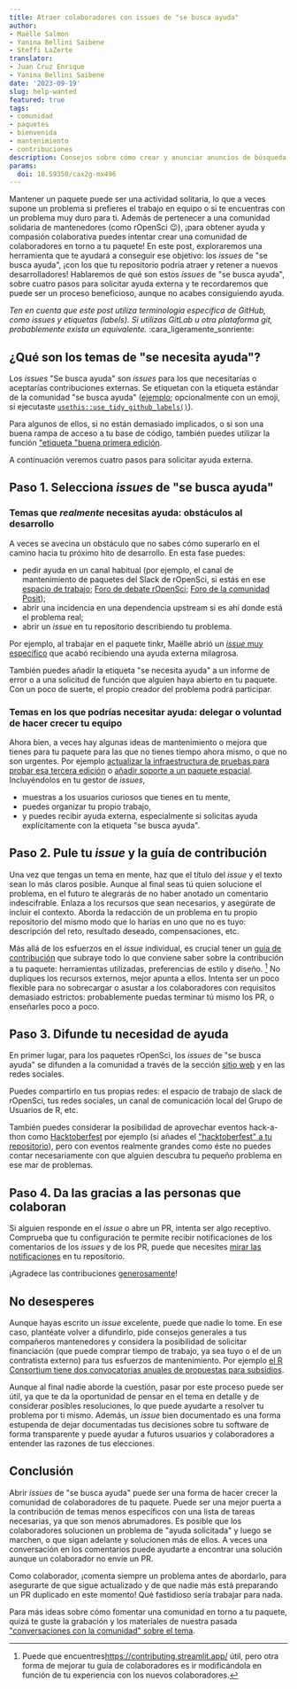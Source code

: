 ```yaml
---
title: Atraer colaboradores con issues de "se busca ayuda"
author:
- Maëlle Salmon
- Yanina Bellini Saibene
- Steffi LaZerte
translator: 
- Juan Cruz Enrique
- Yanina Bellini Saibene
date: '2023-09-19'
slug: help-wanted
featured: true
tags:
- comunidad
- paquetes
- bienvenida
- mantenimiento
- contribuciones
description: Consejos sobre cómo crear y anunciar anuncios de búsqueda de ayuda.
params:
  doi: 10.59350/cax2g-mx496
---
```


Mantener un paquete puede ser una actividad solitaria, lo que a veces supone un problema si prefieres el trabajo en equipo o si te encuentras con un problema muy duro para ti.
Además de pertenecer a una comunidad solidaria de mantenedores (como rOpenSci :wink:), ¡para obtener ayuda y compasión colaborativa puedes intentar crear una comunidad de colaboradores en torno a tu paquete!
En este post, exploraremos una herramienta que te ayudará a conseguir ese objetivo: los _issues_ de "se busca ayuda", ¡con los que tu repositorio podría atraer y retener a nuevos desarrolladores! Hablaremos de qué son estos _issues_ de "se busca ayuda", sobre cuatro pasos para solicitar ayuda externa y te recordaremos que puede ser un proceso beneficioso, aunque no acabes consiguiendo ayuda.

*Ten en cuenta que este post utiliza terminología específica de GitHub, como _issues_ y etiquetas (labels). Si utilizas GitLab u otra plataforma git, probablemente exista un equivalente.* :cara\_ligeramente\_sonriente:

## ¿Qué son los temas de "se necesita ayuda"?

 Los _issues_ "Se busca ayuda" son _issues_ para los que necesitarías o aceptarías contribuciones externas.
Se etiquetan con la etiqueta estándar de la comunidad "se busca ayuda" ([ejemplo](https://github.com/ropensci/osmextract/issues/286); opcionalmente con un emoji, si ejecutaste [`usethis::use_tidy_github_labels()`](https://usethis.r-lib.org/reference/use_github_labels.html)).

Para algunos de ellos, si no están demasiado implicados, o si son una buena rampa de acceso a tu base de código, también puedes utilizar la función ["etiqueta "buena primera edición](https://docs.github.com/en/communities/setting-up-your-project-for-healthy-contributions/encouraging-helpful-contributions-to-your-project-with-labels).

A continuación veremos cuatro pasos para solicitar ayuda externa.

## Paso 1. Selecciona _issues_ de "se busca ayuda"

### Temas que *realmente* necesitas ayuda: obstáculos al desarrollo

A veces se avecina un obstáculo que no sabes cómo superarlo en el camino hacia tu próximo hito de desarrollo.
En esta fase puedes:

- pedir ayuda en un canal habitual (por ejemplo, el canal de mantenimiento de paquetes del Slack de rOpenSci, si estás en ese [espacio de trabajo](https://contributing.ropensci.org/resources.html#channels); [Foro de debate rOpenSci](/blog/2022/01/11/ropensci-forum/); [Foro de la comunidad Posit](https://community.rstudio.com/));
- abrir una incidencia en una dependencia upstream si es ahí donde está el problema real;
- abrir un _issue_ en tu repositorio describiendo tu problema.

Por ejemplo, al trabajar en el paquete tinkr, Maëlle abrió un [_issue_ muy específico](https://github.com/ropensci/tinkr/issues/9) que acabó recibiendo una ayuda externa milagrosa.

También puedes añadir la etiqueta "se necesita ayuda" a un informe de error o a una solicitud de función que alguien haya abierto en tu paquete.
Con un poco de suerte, el propio creador del problema podrá participar.

### Temas en los que podrías necesitar ayuda: delegar o voluntad de hacer crecer tu equipo

Ahora bien, a veces hay algunas ideas de mantenimiento o mejora que tienes para tu paquete para las que no tienes tiempo ahora mismo, o que no son urgentes.
Por ejemplo [actualizar la infraestructura de pruebas para probar esa tercera edición](https://github.com/ropensci/geojsonio/issues/183) o [añadir soporte a un paquete espacial](https://github.com/ropensci/landscapetools/issues/33).
Incluyéndolos en tu gestor de _issues_,

- muestras a los usuarios curiosos que tienes en tu mente,
- puedes organizar tu propio trabajo,
- y puedes recibir ayuda externa, especialmente si solicitas ayuda explícitamente con la etiqueta "se busca ayuda".

## Paso 2. Pule tu _issue_ y la guía de contribución

Una vez que tengas un tema en mente, haz que el título del _issue_ y el texto sean lo más claros posible.
Aunque al final seas tú quien solucione el problema, en el futuro te alegrarás de no haber anotado un comentario indescifrable.
Enlaza a los recursos que sean necesarios, y asegúrate de incluir el contexto.
Aborda la redacción de un problema en tu propio repositorio del mismo modo que lo harías en uno que no es tuyo: descripción del reto, resultado deseado, compensaciones, etc.

Más allá de los esfuerzos en el _issue_ individual, es crucial tener un [guía de contribución](https://devguide.ropensci.org/collaboration.html#contributing-guide) que subraye todo lo que conviene saber sobre la contribución a tu paquete: herramientas utilizadas, preferencias de estilo y diseño. [^ctb]
No dupliques los recursos externos, mejor apunta a ellos.
Intenta ser un poco flexible para no sobrecargar o asustar a los colaboradores con requisitos demasiado estrictos: probablemente puedas terminar tú mismo los PR, o enseñarles poco a poco.

[^ctb]: Puede que encuentres<https://contributing.streamlit.app/> útil, pero otra forma de mejorar tu guía de colaboradores es ir modificándola en función de tu experiencia con los nuevos colaboradores.

## Paso 3. Difunde tu necesidad de ayuda

En primer lugar, para los paquetes rOpenSci, los _issues_ de "se busca ayuda" se difunden a la comunidad a través de la sección [sitio web](/help-wanted) y en las redes sociales.

 Puedes compartirlo en tus propias redes: el espacio de trabajo de slack de rOpenSci, tus redes sociales, un canal de comunicación local del Grupo de Usuarios de R, etc.

También puedes considerar la posibilidad de aprovechar eventos hack-a-thon como [Hacktoberfest](https://hacktoberfest.com/) por ejemplo (si añades el ["hacktoberfest" a tu repositorio](https://hacktoberfest.com/participation/)), pero con eventos realmente grandes como éste no puedes contar necesariamente con que alguien descubra tu pequeño problema en ese mar de problemas.

## Paso 4. Da las gracias a las personas que colaboran

Si alguien responde en el _issue_ o abre un PR, intenta ser algo receptivo.
Comprueba que tu configuración te permite recibir notificaciones de los comentarios de los _issues_ y de los PR, puede que necesites [mirar las notificaciones](https://docs.github.com/en/account-and-profile/managing-subscriptions-and-notifications-on-github/managing-subscriptions-for-activity-on-github/viewing-your-subscriptions) en tu repositorio.

¡Agradece las contribuciones [generosamente](https://devguide.ropensci.org/collaboration.html?q=generous#attributions)! 

## No desesperes

Aunque hayas escrito un _issue_ excelente, puede que nadie lo tome.
En ese caso, plantéate volver a difundirlo, pide consejos generales a tus compañeros mantenedores y considera la posibilidad de solicitar financiación (que puede comprar tiempo de trabajo, ya sea tuyo o el de un contratista externo) para tus esfuerzos de mantenimiento.
Por ejemplo [el R Consortium tiene dos convocatorias anuales de propuestas para subsidios](https://www.r-consortium.org/all-projects/call-for-proposals#Rstats).

Aunque al final nadie aborde la cuestión, pasar por este proceso puede ser útil, ya que te da la oportunidad de pensar en el tema en detalle y de considerar posibles resoluciones, lo que puede ayudarte a resolver tu problema por ti mismo.
Además, un _issue_ bien documentado es una forma estupenda de dejar documentadas tus decisiones sobre tu software de forma transparente y puede ayudar a futuros usuarios y colaboradores a entender las razones de tus elecciones.

## Conclusión

Abrir _issues_ de "se busca ayuda" puede ser una forma de hacer crecer la comunidad de colaboradores de tu paquete.
Puede ser una mejor puerta a la contribución de temas menos específicos con una lista de tareas necesarias, ya que son menos abrumadores.
Es posible que los colaboradores solucionen un problema de "ayuda solicitada" y luego se marchen, o que sigan adelante y solucionen más de ellos.
A veces una conversación en los comentarios puede ayudarte a encontrar una solución aunque un colaborador no envíe un PR.

Como colaborador, ¡comenta siempre un problema antes de abordarlo, para asegurarte de que sigue actualizado y de que nadie más está preparando un PR duplicado en este momento!
Qué fastidioso sería trabajar para nada.

Para más ideas sobre cómo fomentar una comunidad en torno a tu paquete, quizá te guste la grabación y los materiales de nuestra pasada ["conversaciones con la comunidad" sobre el tema](/commcalls/apr2021-pkg-community/).


